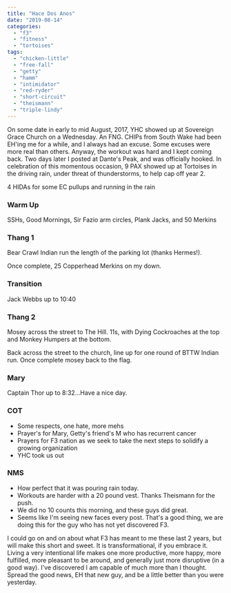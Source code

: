 ```yaml
---
title: "Hace Dos Anos"
date: "2019-08-14"
categories: 
  - "f3"
  - "fitness"
  - "tortoises"
tags: 
  - "chicken-little"
  - "free-fall"
  - "getty"
  - "hamm"
  - "intimidator"
  - "red-ryder"
  - "short-circuit"
  - "theismann"
  - "triple-lindy"
---
```


On some date in early to mid August, 2017, YHC showed up at Sovereign Grace Church on a Wednesday. An FNG. CHIPs from South Wake had been EH'ing me for a while, and I always had an excuse. Some excuses were more real than others. Anyway, the workout was hard and I kept coming back. Two days later I posted at Dante's Peak, and was officially hooked. In celebration of this momentous occasion, 9 PAX showed up at Tortoises in the driving rain, under threat of thunderstorms, to help cap off year 2.

4 HIDAs for some EC pullups and running in the rain

### Warm Up

SSHs, Good Mornings, Sir Fazio arm circles, Plank Jacks, and 50 Merkins

### Thang 1

Bear Crawl Indian run the length of the parking lot (thanks Hermes!).

Once complete, 25 Copperhead Merkins on my down.

### Transition

Jack Webbs up to 10:40

### Thang 2

Mosey across the street to The Hill. 11s, with Dying Cockroaches at the top and Monkey Humpers at the bottom.

Back across the street to the church, line up for one round of BTTW Indian run. Once complete mosey back to the flag.

### Mary

Captain Thor up to 8:32...Have a nice day.

### COT

- Some respects, one hate, more mehs
- Prayer's for Mary, Getty's friend's M who has recurrent cancer
- Prayers for F3 nation as we seek to take the next steps to solidify a growing organization
- YHC took us out

### NMS

- How perfect that it was pouring rain today.
- Workouts are harder with a 20 pound vest. Thanks Theismann for the push.
- We did no 10 counts this morning, and these guys did great.
- Seems like I'm seeing new faces every post. That's a good thing, we are doing this for the guy who has not yet discovered F3.

I could go on and on about what F3 has meant to me these last 2 years, but will make this short and sweet. It is transformational, if you embrace it. Living a very intentional life makes one more productive, more happy, more fulfilled, more pleasant to be around, and generally just more disruptive (in a good way). I've discovered I am capable of much more than I thought. Spread the good news, EH that new guy, and be a little better than you were yesterday.
